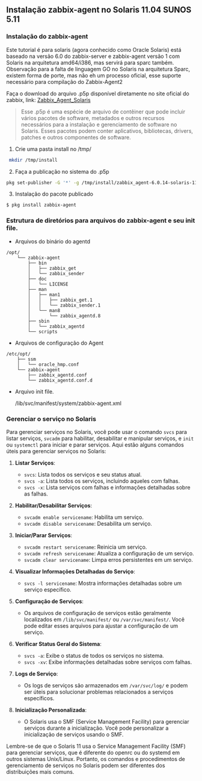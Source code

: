 
<h2> Instalação zabbix-agent no Solaris 11.04 SUNOS 5.11</h2>

### Instalação do zabbix-agent

Este tutorial é para solaris (agora conhecido como Oracle Solaris) está baseado na versão 6.0 do zabbix-server e zabbix-agent versão 1 com Solaris na arquitetura amd64/i386, mas servirá para sparc também. Observação para a falta de linguagem GO no Solaris na arquitetura Sparc, existem forma de porte, mas não eh um processo oficial, esse suporte necessário para compilação do Zabbix-Agent2

Faça o download do arquivo .p5p disponível diretamente no site oficial do zabbix, link: [Zabbix_Agent_Solaris](https://www.zabbix.com/download_agents?version=6.0+LTS&release=6.0.14&os=Solaris&os_version=11&hardware=i386&encryption=OpenSSL&packaging=P5P&show_legacy=0)

>Esse .p5p é uma espécie de arquivo de contêiner que pode incluir vários pacotes de software, metadados e outros recursos necessários para a instalação e gerenciamento de software no Solaris. Esses pacotes podem conter aplicativos, bibliotecas, drivers, patches e outros componentes de software.

1. Crie uma pasta install no /tmp/

```bash
 mkdir /tmp/install
```
2. Faça a publicação no sistema do .p5p
```bash
pkg set-publisher -G '*' -g /tmp/install/zabbix_agent-6.0.14-solaris-11-i386-openssl.p5p Zabbix
```

3. Instalação do pacote publicado
```bash
$ pkg install zabbix-agent
```



### Estrutura de diretórios para arquivos do zabbix-agent e seu init file.

* Arquivos do binário do agentd
```
/opt/
	└── zabbix-agent 
	    ├── bin
	    │   ├── zabbix_get
	    │   └── zabbix_sender
	    ├── doc
	    │   └── LICENSE
	    ├── man
	    │   ├── man1
	    │   │   ├── zabbix_get.1
	    │   │   └── zabbix_sender.1
	    │   └── man8
	    │       └── zabbix_agentd.8
	    ├── sbin
	    │   └── zabbix_agentd
	    └── scripts
```

* Arquivos de configuração do Agent

```
/etc/opt/
	├── ssm
	│   └── oracle_hmp.conf
	└── zabbix-agent
	    ├── zabbix_agentd.conf
	    └── zabbix_agentd.conf.d
```

* Arquivo init file.

	/lib/svc/manifest/system/zabbix-agent.xml


### Gerenciar o serviço no Solaris

Para gerenciar serviços no Solaris, você pode usar o comando `svcs` para listar serviços, `svcadm` para habilitar, desabilitar e manipular serviços, e `init` ou `systemctl` para iniciar e parar serviços. Aqui estão alguns comandos úteis para gerenciar serviços no Solaris:

1. **Listar Serviços**:
   - `svcs`: Lista todos os serviços e seu status atual.
   - `svcs -a`: Lista todos os serviços, incluindo aqueles com falhas.
   - `svcs -x`: Lista serviços com falhas e informações detalhadas sobre as falhas.

2. **Habilitar/Desabilitar Serviços**:
   - `svcadm enable servicename`: Habilita um serviço.
   - `svcadm disable servicename`: Desabilita um serviço.
   
3. **Iniciar/Parar Serviços**:
   - `svcadm restart servicename`: Reinicia um serviço.
   - `svcadm refresh servicename`: Atualiza a configuração de um serviço.
   - `svcadm clear servicename`: Limpa erros persistentes em um serviço.
  
4. **Visualizar Informações Detalhadas do Serviço**:
   - `svcs -l servicename`: Mostra informações detalhadas sobre um serviço específico.

5. **Configuração de Serviços**:
   - Os arquivos de configuração de serviços estão geralmente localizados em `/lib/svc/manifest/` ou `/var/svc/manifest/`. Você pode editar esses arquivos para ajustar a configuração de um serviço.

6. **Verificar Status Geral do Sistema**:
   - `svcs -a`: Exibe o status de todos os serviços no sistema.
   - `svcs -xv`: Exibe informações detalhadas sobre serviços com falhas.

7. **Logs de Serviço**:
   - Os logs de serviços são armazenados em `/var/svc/log/` e podem ser úteis para solucionar problemas relacionados a serviços específicos.

8. **Inicialização Personalizada**:
   - O Solaris usa o SMF (Service Management Facility) para gerenciar serviços durante a inicialização. Você pode personalizar a inicialização de serviços usando o SMF.

Lembre-se de que o Solaris 11 usa o Service Management Facility (SMF) para gerenciar serviços, que é diferente do openrc ou do systemd em outros sistemas Unix/Linux. Portanto, os comandos e procedimentos de gerenciamento de serviços no Solaris podem ser diferentes dos distribuições mais comuns.
